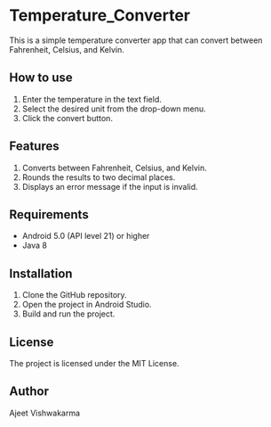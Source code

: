 # Temperature_Converter

This is a simple temperature converter app that can convert between Fahrenheit, Celsius, and Kelvin.

## How to use

1. Enter the temperature in the text field.
2. Select the desired unit from the drop-down menu.
3. Click the convert button.

## Features

1. Converts between Fahrenheit, Celsius, and Kelvin.
2. Rounds the results to two decimal places.
3.  Displays an error message if the input is invalid.

## Requirements

* Android 5.0 (API level 21) or higher
* Java 8

## Installation

1. Clone the GitHub repository.
2. Open the project in Android Studio.
3. Build and run the project.

## License

The project is licensed under the MIT License.

## Author

Ajeet Vishwakarma
